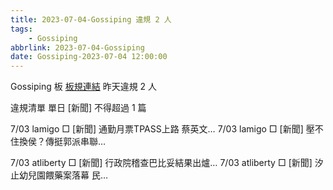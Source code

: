 ```yaml
---
title: 2023-07-04-Gossiping 違規 2 人
tags:
    - Gossiping
abbrlink: 2023-07-04-Gossiping
date: Gossiping-2023-07-04 12:00:00
---
```

Gossiping 板 [板規連結](https://www.ptt.cc/bbs/Gossiping/M.1637425085.A.07D.html)
昨天違規 2 人
<!-- more -->

違規清單
單日 [新聞] 不得超過 1 篇

7/03 lamigo □ [新聞] 通勤月票TPASS上路 蔡英文…
7/03 lamigo □ [新聞] 壓不住換侯？傳挺郭派串聯…

7/03 atliberty □ [新聞] 行政院稽查巴比妥結果出爐…
7/03 atliberty □ [新聞] 汐止幼兒園餵藥案落幕 民…